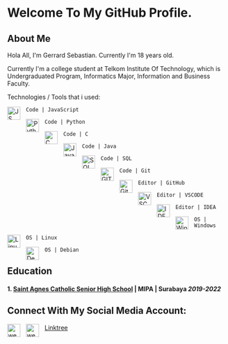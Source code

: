 # Welcome To My GitHub Profile.

## About Me
Hola All, I'm Gerrard Sebastian. Currently I'm 18 years old.

Currently I'm a college student at Telkom Institute Of Technology, which is Undergraduated Program, Informatics Major, Information and Business Faculty.

Technologies / Tools that i used:

<img align="left" alt="JS" width="30px" src="https://upload.wikimedia.org/wikipedia/commons/thumb/9/99/Unofficial_JavaScript_logo_2.svg/1200px-Unofficial_JavaScript_logo_2.svg.png" style="padding-right:10px;" />`Code | JavaScript`

<img align="left" alt="Python" width="30px" src="https://upload.wikimedia.org/wikipedia/commons/thumb/c/c3/Python-logo-notext.svg/110px-Python-logo-notext.svg.png?20100317150552" style="padding-right:10px;" />`Code | Python`

<img align="left" alt="C" width="30px" src="https://upload.wikimedia.org/wikipedia/commons/thumb/1/18/C_Programming_Language.svg/1853px-C_Programming_Language.svg.png?20100317150552" style="padding-right:10px;" />`Code | C`

<img align="left" alt="Java" width="30px" src="https://static.wikia.nocookie.net/java/images/e/e3/Java-logo-thumb.png/revision/latest/zoom-crop/width/500/height/500?cb=20070104155523?20100317150552" style="padding-right:10px;" />`Code | Java`

<img align="left" alt="SQL" width="30px" src="https://upload.wikimedia.org/wikipedia/commons/4/44/SQL_%D0%BB%D0%BE%D0%B3%D0%BE%D1%82%D0%B8%D0%BF.png" style="padding-right:10px;" />`Code | SQL`

<img align="left" alt="GIT" width="30px" src="https://upload.wikimedia.org/wikipedia/commons/thumb/3/3f/Git_icon.svg/1200px-Git_icon.svg.png" style="padding-right:10px;" />`Code | Git`

<img align="left" alt="GitHub" width="30px" src="https://upload.wikimedia.org/wikipedia/commons/thumb/9/91/Octicons-mark-github.svg/640px-Octicons-mark-github.svg.png" style="padding-right:10px;" />`Editor | GitHub`

<img align="left" alt="VSC" width="30px" src="https://upload.wikimedia.org/wikipedia/commons/f/f3/Visual_Studio_Code_0.10.1_icon.png" style="padding-right:10px;" />`Editor | VSCODE`

<img align="left" alt="IDEA" width="30px" src="https://upload.wikimedia.org/wikipedia/commons/thumb/9/9c/IntelliJ_IDEA_Icon.svg/1200px-IntelliJ_IDEA_Icon.svg.png" style="padding-right:10px;" />`Editor | IDEA`

<img align="left" alt="Win" width="30px" src="https://upload.wikimedia.org/wikipedia/commons/c/c2/Windows_11.png" style="padding-right:10px;" />`OS | Windows`

<img align="left" alt="Linux" width="30px" src="https://upload.wikimedia.org/wikipedia/commons/thumb/3/35/Tux.svg/506px-Tux.svg.png" style="padding-right:10px;" />`OS | Linux`

<img align="left" alt="Debian" width="30px" src="https://upload.wikimedia.org/wikipedia/commons/0/04/Debian_logo.png" style="padding-right:10px;" />`OS | Debian`

## Education
#### 1. [Saint Agnes Catholic Senior High School](http://www.smak-stagnes-sby.sch.id/) | MIPA | Surabaya *2019-2022*


## Connect With My Social Media Account:

<a href="https://linktr.ee/gerrardgs#gh-light-mode-only"><img src="https://static.wikia.nocookie.net/logopedia/images/1/14/Linktree_Icon.svg/revision/latest?cb=20220411121739" width="30px" img align="left" alt="website" style="padding-right:10px;" ></a>
<a href="https://linktr.ee/gerrardgs#gh-dark-mode-only"><img src="https://static.wikia.nocookie.net/logopedia/images/1/14/Linktree_Icon.svg/revision/latest?cb=20220411121739" width="30px" img align="left" alt="website" style="padding-right:10px;" ></a> [Linktree](https://linktr.ee/gerrardgs)



<!--
**gerrardgs/gerrardgs** is a ✨ _special_ ✨ repository because its `README.md` (this file) appears on your GitHub profile.

Here are some ideas to get you started:

- 🔭 I’m currently working on ...
- 🌱 I’m currently learning ...
- 👯 I’m looking to collaborate on ...
- 🤔 I’m looking for help with ...
- 💬 Ask me about ...
- 📫 How to reach me: ...
- 😄 Pronouns: ...
- ⚡ Fun fact: ...
-->

